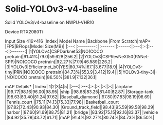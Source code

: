 # Solid-YOLOv3-v4-baseline
Solid YOLOv3/v4-baseline on NWPU-VHR10

Device RTX2080Ti

Input Size 416×416
|Index| Model Name |Backbone |From Scratch|mAP* |FPS|BFlops|Model Size(MB)|
|:---:|:---------: |:-------:|:------:|:---:|:-:|:---:|:-------:|
|1|YOLOv4|CSPDarknet53|NO(COCO pretrain)|91.41%|79.0|59.628|256.2|
|2|YOLOv3|CSPResNeXt50(PANet-SPP)|NO(COCO pretrain)|92.27%|77.9|46.589|226.2|
|3|YOLOv3|Efficientnet_b0|YES|80.74%|67.1|3.677|18.9|
|4|YOLOv3-tiny|PRN|NO(COCO pretrain)|84.73%|553.9|3.412|19.4|
|5|YOLOv3-tiny-3l|-|NO(COCO pretrain)|86.50%|381.9|7.132|36.1|


mAP Details*
| Index| 1|2|3|4|5|
|:---:|:---:|:-:|:-:|:-:|:-:|
|airplane          ||99.77|98.16|96.00|98.95|
|ship              ||98.68|83.25|81.40|82.87|
|Storage-tank      ||98.63|83.40|81.24|97.62|
|Baseball_diamond  ||97.80|97.83|98.19|98.69|
|Tennis_court      ||75.11|74.13|75.33|77.98|
|Basketball_court  ||97.82|72.43|90.93|84.30|
|Ground_track_field||98.43|95.59|99.58|98.29|
|harbor            ||87.60|91.69|88.75|81.21|
|bridge            ||83.92|75.15|92.16|83.37|
|vehicle           ||84.92|35.78|43.72|61.71|
|mAP               |91.4%|92.27%|80.74%|84.73%|86.50%|
